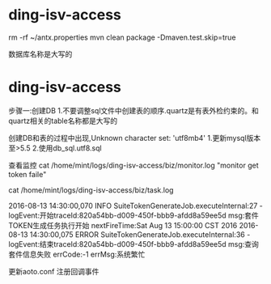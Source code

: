 # ding-isv-access


rm -rf ~/antx.properties
mvn clean package -Dmaven.test.skip=true


数据库名称是大写的

# ding-isv-access


步骤一:创建DB
1.不要调整sql文件中创建表的顺序.quartz是有表外检约束的。和quartz相关的table名称都是大写的

创建DB和表的过程中出现,Unknown character set: 'utf8mb4'
1.更新mysql版本至>5.5
2.使用db_sql.utf8.sql




查看监控
cat   /home/mint/logs/ding-isv-access/biz/monitor.log
  "monitor get token faile"




cat   /home/mint/logs/ding-isv-access/biz/task.log



2016-08-13 14:30:00,070 INFO  SuiteTokenGenerateJob.executeInternal:27 - logEvent:开始traceId:820a54bb-d009-450f-bbb9-afdd8a59ee5d		msg:套件TOKEN生成任务执行开始	nextFireTime:Sat Aug 13 15:00:00 CST 2016
2016-08-13 14:30:00,075 ERROR SuiteTokenGenerateJob.executeInternal:36 - logEvent:结束traceId:820a54bb-d009-450f-bbb9-afdd8a59ee5d		msg:查询套件信息失败	errCode:-1	errMsg:系统繁忙



更新aoto.conf 注册回调事件

